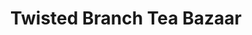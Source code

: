 ---
title: "Twisted Branch Tea Bazaar"
url: /charlottesville/twisted-branch-tea-bazaar/
shop: Tee
---
